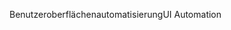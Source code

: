 <span data-ttu-id="3fbe4-101">Benutzeroberflächenautomatisierung</span><span class="sxs-lookup"><span data-stu-id="3fbe4-101">UI Automation</span></span>